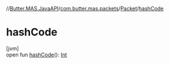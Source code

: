 //[Butter.MAS.JavaAPI](../../../index.md)/[com.butter.mas.packets](../index.md)/[Packet](index.md)/[hashCode](hash-code.md)

# hashCode

[jvm]\
open fun [hashCode](hash-code.md)(): [Int](https://kotlinlang.org/api/core/kotlin-stdlib/kotlin/-int/index.html)